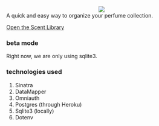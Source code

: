 <center><img src="https://raw.github.com/syntacticsugar/Scent_Library/master/public/images/logo.png"/></center>
A quick and easy way to organize your perfume collection.

<a href=http://scentlibrary.herokuapp.com/>Open the Scent Library</a>

### beta mode
Right now, we are only using sqlite3.

### technologies used
1.  Sinatra
1.  DataMapper
1.  Omniauth
1.  Postgres (through Heroku)
1.  Sqlite3 (locally)
1.  Dotenv
